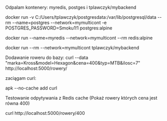 Odpalam kontenery: myredis, postges i tplawczyk/mybackend

docker run -v C:/Users/tplawczyk/postgresdata:/var/lib/postgresql/data --rm --name=postgres --network=mymulticont -e POSTGRES_PASSWORD=Smoku1!1 postgres:alpine

docker run --name=myredis --network=mymulticont --rm redis:alpine

docker run --rm --network=mymulticont tplawczyk/mybackend


Dodawanie roweru do bazy:
curl  --data "marka=Kross&model=Hexagon&cena=400&typ=MTB&ilosc=7" http://localhost:5000/rowery/

zaciągam curl:

apk --no-cache add curl
 
Testowanie odpytywania z Redis cache (Pokaż rowery których cena jest równa 400)

curl http://localhost:5000/rowery/400
